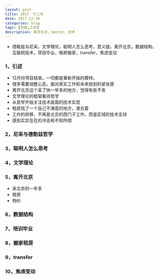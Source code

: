 ```yaml
---
layout: post
title: 2017　十二月 
date: 2017-12-30
categories: blog
tags: [总结,工作]
description: 离开北京，mentor，技术
---
```


* 德勒兹与尼采，文学理论，聪明人怎么思考，意义链，离开北京，数据结构，互联网技术，项目毕业，租房搬家，transfer，焦虑变动

### 1，引述

* 12月份项目结束，一切都是重新开始的模样。
* 很多需要调整心态，面对真实工作和未来规划的紧张感
* 离开北京这个呆了快一年多的地方，觉得有些不舍
* 文学理论的框架看待哲学
* 从哲学开始关注技术层面的技术实现
* 租房找了一个自己不满意的地方，凑合着
* 工作的转移，不再是北京的西门子工作，而是区域的技术支持
* 感到实实在在的冲击和不知所措

### 2，尼采与德勒兹哲学

### 3，聪明人怎么思考


### 4，文学理论

### 5，离开北京

* 来北京的一年多
* 租房
* 物价

### 6，数据结构

### 7，培训毕业

### 8，搬家租房

### 9，transfer

### 10，焦虑变动

